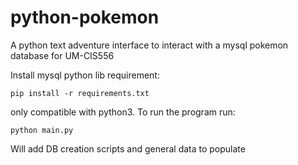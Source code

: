 # python-pokemon
A python text adventure interface to interact with a mysql pokemon database for UM-CIS556

Install mysql python lib requirement:
```
pip install -r requirements.txt
```

only compatible with python3. To run the program run:
```
python main.py
```

Will add DB creation scripts and general data to populate


